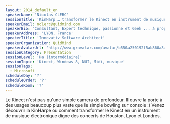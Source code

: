 ```yaml
---
layout: 2014_default_en
speakerName: 'Nicolas CLERC'
sessionTitle: 'KinHarp … transformer le Kinect en instrument de musique'
speakerEmail: nclerc@quidmind.com
speakerBio: "Consultant, Expert technique, passionné et Geek ... à proportion idéale, secouer le shaker ... saupoudrez de plus de 15ans d'expérience profession sur les technologies Microsoft; vous obtenez un Microsoft Regional Director apte à vous accompagner dans la mise en œuvre de vos projets de développement applicatif (Cloud, Mobilité, Client riche/web, IoT)\nLa tête dans l'Azure et le Cloud, mais les mains sur le clavier; les pieds sur terre mais expert en mobilité C#/.Net, n'hésitez pas à venir me parler de vos projets et problématiques, nous ne pourrons que trouver une solution.\n"
speakerAddress: 'LYON, France'
speakerTitle: 'Innovativ Software Architect'
speakerOrganization: QuidMind
speakerAvatarUrl: 'http://www.gravatar.com/avatar/b550a250192f5ab860a8a53225a7e078?size=200'
sessionCategory: Présentation
sessionLevel: 'Ha (intermédiaire)'
sessionTopic: 'Kinect, Windows 8, NUI, Midi, musique'
sessionTags:
  - Microsoft
scheduleDay: '?'
scheduleOrder: '?'
scheduleRoom: '?'
---
```


Le Kinect n'est pas qu'une simple camera de profondeur. Il ouvre la porte à des usages beaucoup plus vaste que le simple bowling sur console :)
Venez découvrir la KinHarpe ou comment transformer le Kinect en un instrument de musique électronique digne des concerts de Houston, Lyon et Londres.
